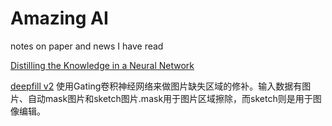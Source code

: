 # Amazing AI
notes on paper and news I have read

[Distilling the Knowledge in a Neural Network](https://arxiv.org/pdf/1503.02531.pdf)

[deepfill v2](https://arxiv.org/abs/1806.03589)
使用Gating卷积神经网络来做图片缺失区域的修补。输入数据有图片、自动mask图片和sketch图片.mask用于图片区域擦除，而sketch则是用于图像编辑。


